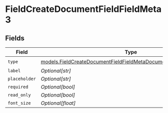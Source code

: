 # FieldCreateDocumentFieldFieldMeta3


## Fields

| Field                                                                                                                                            | Type                                                                                                                                             | Required                                                                                                                                         | Description                                                                                                                                      |
| ------------------------------------------------------------------------------------------------------------------------------------------------ | ------------------------------------------------------------------------------------------------------------------------------------------------ | ------------------------------------------------------------------------------------------------------------------------------------------------ | ------------------------------------------------------------------------------------------------------------------------------------------------ |
| `type`                                                                                                                                           | [models.FieldCreateDocumentFieldFieldMetaDocumentsFieldsResponseType](../models/fieldcreatedocumentfieldfieldmetadocumentsfieldsresponsetype.md) | :heavy_check_mark:                                                                                                                               | N/A                                                                                                                                              |
| `label`                                                                                                                                          | *Optional[str]*                                                                                                                                  | :heavy_minus_sign:                                                                                                                               | N/A                                                                                                                                              |
| `placeholder`                                                                                                                                    | *Optional[str]*                                                                                                                                  | :heavy_minus_sign:                                                                                                                               | N/A                                                                                                                                              |
| `required`                                                                                                                                       | *Optional[bool]*                                                                                                                                 | :heavy_minus_sign:                                                                                                                               | N/A                                                                                                                                              |
| `read_only`                                                                                                                                      | *Optional[bool]*                                                                                                                                 | :heavy_minus_sign:                                                                                                                               | N/A                                                                                                                                              |
| `font_size`                                                                                                                                      | *Optional[float]*                                                                                                                                | :heavy_minus_sign:                                                                                                                               | N/A                                                                                                                                              |
